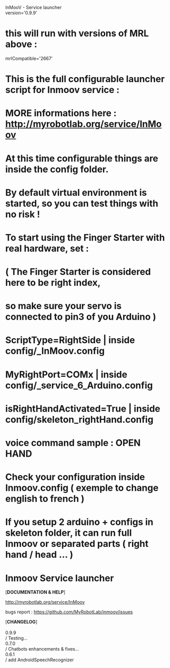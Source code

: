 InMooV - Service launcher  
version='0.9.9'  

# this will run with versions of MRL above :  
mrlCompatible='2667'  
  

# This is the full configurable launcher script for Inmoov service :  
# MORE informations here : http://myrobotlab.org/service/InMoov  
  
# At this time configurable things are inside the config folder.  
# By default virtual environment is started, so you can test things with no risk !  
#  
# To start using the Finger Starter with real hardware, set :  
# ( The Finger Starter is considered here to be right index,  
# so make sure your servo is connected to pin3 of you Arduino )  
  
#   ScriptType=RightSide | inside config/_InMoov.config  
#   MyRightPort=COMx | inside config/_service_6_Arduino.config  
#   isRightHandActivated=True | inside config/skeleton_rightHand.config  
#   voice command sample : OPEN HAND  
  
# Check your configuration inside Inmoov.config ( exemple to change english to french )  
# If you setup 2 arduino + configs in skeleton folder, it can run full Inmoov or separated parts ( right hand / head ... )  
# #  
# Inmoov Service launcher  
   
  
[**DOCUMENTATION & HELP**]  
  
http://myrobotlab.org/service/InMoov  
  
bugs report : https://github.com/MyRobotLab/inmoov/issues  
  
[**CHANGELOG**]  
   
0.9.9  
/ Testing...  
0.7.0  
/ Chatbots enhancements & fixes...  
0.6.1  
/ add AndroidSpeechRecognizer   